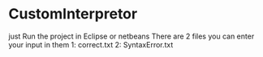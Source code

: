 # CustomInterpretor
just Run the project in Eclipse or netbeans
There are 2 files you can enter your input in them
1: correct.txt
2: SyntaxError.txt
